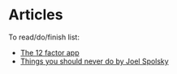 # Articles

To read/do/finish list:

- [The 12 factor app](https://12factor.net/)
- [Things you should never do by Joel Spolsky](https://www.joelonsoftware.com/2000/04/06/things-you-should-never-do-part-i/)